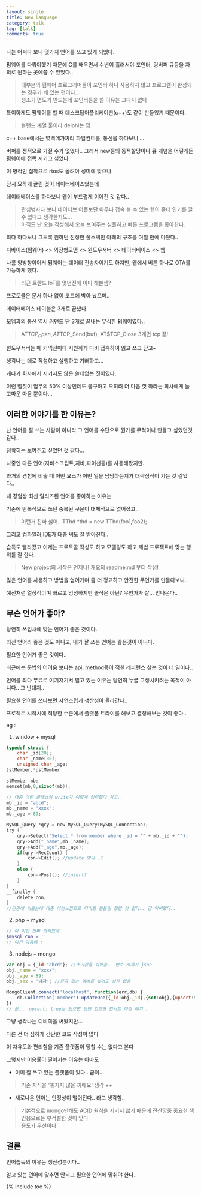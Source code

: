 ```yaml
---
layout: single
title: New language
category: talk
tag: [talk]
comments: true
---
```


나는 어쩌다 보니 몇가지 언어를 쓰고 있게 되었다..

펌웨어를 다뤄야했기 때문에 C를 배우면서 수년이 흘러서야 포인터, 링버퍼 큐등을 자의로 원하는 곳에쓸 수 있었다..

> 대부분의 펌웨어 프로그래머들이 포인터 하나 사용하지 않고 프로그램이 완성되는 경우가 꽤 있는 편이다..  
청소기 면도기 만드는데 포인터등을 쓸 이유는 그다지 없다

특이하게도 펌웨어를 할 때 데스크탑어플리케이션(c++)도 같이 만들었기 때문이다.

> 볼랜드 계열 툴이라 delphi는 덤

c++ base에서는 몇백메가짜리 파일컨트롤, 통신을 하다보니 ...

버퍼를 정적으로 가질 수가 없었다.. 그래서 new등의 동적할당이나 큐 개념을 어떻게든 펌웨어에 접목 시키고 싶었다.
 
이 병적인 집착으로 rtos도 올려야 성미에 맞으나 
 
당시 묘하게 끌린 것이 데이터베이스였는데

데이터베이스를 하다보니 웹이 부드럽게 이어진 것 같다..

> 관심병자다 보니 네이티브 어플보단 아무나 접속 볼 수 있는 웹이 좀더 인기를 끌 수 있다고 생각한지도...  
아직도 난 오늘 작성해서 오늘 보여주는 심플하고 빠른 프로그램을 좋아한다.

죄다 하다보니 그토록 원하던 진정한 풀스택인 아래의 구조를 며칠 만에 마쳤다..

디바이스(펌웨어) <> 외장형모뎀 <> 윈도우서버 <> 데이터베이스 <> 웹

나름 양방향이어서 펌웨어는 데이터 전송자이기도 하지만, 웹에서 버튼 하나로 OTA를 가능하게 했다.

> 최근 트렌드 IoT를 몇년전에 이미 해본셈?

프로토콜은 문서 하나 없이 코드에 박아 놨으며..

데이터베이스 테이블은 3개로 끝냈다.

모뎀과의 통신 역시 커맨드 단 3개로 끝내는 무식한 펌웨어였다..

> AT$TCP_Open, AT$TCP_Send(buf), AT$TCP_Close 3개면 tcp 끝!

윈도우서버는 매 커넥션마다 시원하게 디비 접속하여 읽고 쓰고 닫고~

생각나는 데로 작성하고 실행하고 기뻐하고...

게다가 회사에서 시키지도 않은 쓸데없는 짓이였다.

이런 뻘짓이 업무의 50% 이상인데도 불구하고 오히려 더 마음 껏 하라는 회사에게 늘 고마운 마음 뿐이다...

## 이러한 이야기를 한 이유는?

난 언어를 잘 쓰는 사람이 아니라 그 언어를 수단으로 뭔가를 무척이나 만들고 싶었던것 같다..

정확히는 보여주고 싶었던 것 같다...

나중엔 다른 언어(자바스크립트,자바,파이선등)를 사용해봤지만..

과거의 경험에 비출 때 어떤 요소가 어떤 일을 담당하는지가 대략짐작이 가는 것 같았다..

내 경험상 최신 릴리즈된 언어를 좋아하는 이유는

기존에 반복적으로 쓰던 중복된 구문이 대체적으로 없어졌고..

> 이런거 진짜 싫어.. TThd *thd = new TThd(foo1,foo2); 
 
그리고 컴파일러,IDE가 대충 써도 잘 받아진다..

습득도 빨라졌고 이제는 프로토콜 작성도 하고 모델링도 하고 제법 프로젝트에 맞는 행위를 잘 한다.

> New project의 시작은 언제나! 개요의 readme.md 부터 작성!

많은 언어를 사용하고 방법을 얻어가며 좀 더 정교하고 안전한 무언가를 만들다보니..

예전처럼 열정적이며 빠르고 엉성하지만 졸작은 아닌? 무언가가 잘... 안나온다..

## 무슨 언어가 좋아?

당연히 쓰임새에 맞는 언어가 좋은 것이다..

최신 언어라 좋은 것도 아니고, 내가 잘 쓰는 언어는 좋은것이 아니다.

필요한 언어가 좋은 것이다..

최근에는 문법의 어려움 보다는 api, method등이 적힌 레퍼런스 찾는 것이 더 일이다..
 
언어를 죄다 무료로 여기저기서 밀고 있는 이유는 당연히 누굴 고생시키려는 목적이 아니다.. 그 반대지..

필요한 언어를 쓰다보면 자연스럽게 생산성이 올라간다..

프로젝트 시작시에 적당한 수준에서 플랫폼 트라이를 해보고 결정해보는 것이 좋다..

eg : 

1. window + mysql  

```c
typedef struct {
    char _id[20];
    char _name[30];
    unsigned char _age;
}stMember,*pstMember

stMember mb;
memset(mb,0,sizeof(mb));

// 대충 어떤 클래스의 write가 이렇게 입력했다 치고..
mb._id = "abcd";
mb._name = "xxxx";
mb._age = 89;

MySQL_Query *qry = new MySQL_Query(MySQL_Connection);
try {
    qry->Select("Select * from member where _id = '" + mb._id + "');
    qry->Add("_name",mb._name);
    qry->Add("_age",mb._age);
    if(qry->RecCount) {
        con->Edit(); //update 였나..?
    }
    else {
        con->Post(); //insert?
    }
}
__finally {
    delete con;
}
//간만에 써봤는데 대충 이런느낌으로 디비를 핸들링 했던 것 같다.. 걍 막써봤다..
```

2. php + mysql

```php
// 아 이건 진짜 까먹었네 
$mysql_con = ''
// 이건 다음에 ;
```

3. nodejs + mongo

```javascript
var obj = {_id:"abcd"}; //초기값을 줘봤음.. 변수 자체가 json
obj._name = "xxxx";
obj._age = 89;
obj._sex = '남자'; //뜬금 없는 멤버를 넣어도 상관 없음

MongoClient.connect('localhost', function(err,db) {
    db.Collection('member').updateOne({_id:obj._id},{set:obj},{upsert:true}); //json 그냥 씀 끝!
})
// 끝... upsert: true는 있으면 업뎃 없으면 인서트 하란 얘기..
```


그냥 생각나는 디비쪽을 써봤지만...

다른 건 더 심하게 간단한 코드 작성이 많다

이 자유도와 편리함을 기존 플랫폼이 당할 수는 없다고 본다

그렇지만 이용률이 떨어지는 이유는 아마도

- 이미 잘 쓰고 있는 플랫폼이 있다.. 굳이...

> 기존 지식을 '놓지지 않을 꺼에요' 생각 ++

- 새로나온 언어는 안정성이 떨어진다.. 라고 생각함..

> 기본적으로 mongo만해도 ACID 원칙을 지키지 않기 때문에 전산망중 중요한 색인용으로는 부적절한 것이 맞다  
용도가 우선이다

## 결론

언어습득의 이유는 생산성뿐이다..

알고 있는 언어에 맞추면 안되고 필요한 언어에 맞춰야 한다.. 

{% include toc %}